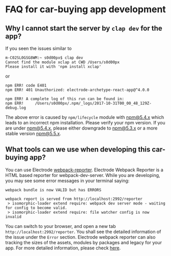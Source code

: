 # FAQ for car-buying app development

## Why I cannot start the server by `clap dev` for the app?

If you seen the issues similar to

```
m-C02SL0GSG8WM:~ s0d00px$ clap dev
Cannot find the module xclap at CWD /Users/s0d00px
Please install it with 'npm install xclap'
```

or

```
npm ERR! code E401
npm ERR! 401 Unauthorized: electrode-archetype-react-app@^4.0.0

npm ERR! A complete log of this run can be found in:
npm ERR!     /Users/s0d00px/.npm/_logs/2017-10-31T00_00_48_129Z-debug.log
```

The above error is caused by `npm/lifecycle` module with npm@5.4.x which leads to an incorrect npm installation.
Please verify your npm version. If you are under npm@5.4.x, please either downgrade to npm@5.3.x or a more stable version npm@5.5.x.


## What tools can we use when developing this car-buying app?

You can use Electrode [webpack-reporter](https://github.com/electrode-io/electrode/tree/master/packages/electrode-webpack-reporter). Electrode Webpack Reporter is a HTML based reporter for webpack-dev-server. While you are developing, you may see some error messages in your terminal saying:

```
webpack bundle is now VALID but has ERRORS

webpack report is served from http://localhost:2992/reporter
 > isomorphic-loader extend require: webpack dev server mode - waiting for config to become valid.
 > isomorphic-loader extend require: file watcher config is now invalid
```

You can switch to your browser, and open a new tab `http://localhost:2992/reporter`. You shall see the detailed information of the issue under the `Error` section. Electrode webpack reporter can also tracking the sizes of the assets, modules by packages and legacy for your app. For more detailed information, please check [here](https://github.com/electrode-io/electrode/tree/master/packages/electrode-webpack-reporter).
